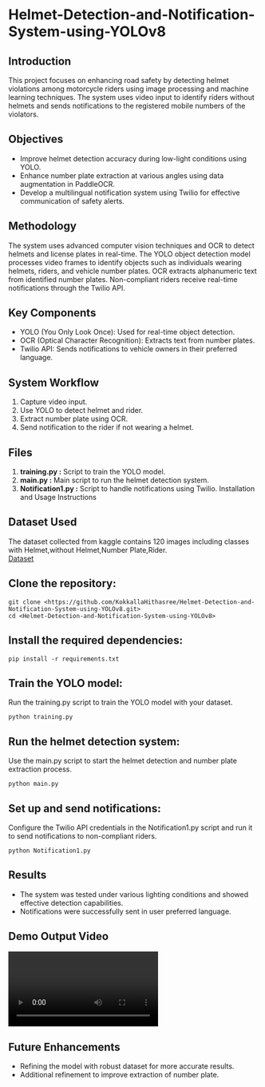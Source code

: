 # Helmet-Detection-and-Notification-System-using-YOLOv8
## Introduction

This project focuses on enhancing road safety by detecting helmet violations among motorcycle riders using image processing and machine learning techniques. The system uses video input to identify riders without helmets and sends notifications to the registered mobile numbers of the violators.
## Objectives

- Improve helmet detection accuracy during low-light conditions using YOLO.
- Enhance number plate extraction at various angles using data augmentation in PaddleOCR.
- Develop a multilingual notification system using Twilio for effective communication of safety alerts.
## Methodology

The system uses advanced computer vision techniques and OCR to detect helmets and license plates in real-time. The YOLO object detection model processes video frames to identify objects such as individuals wearing helmets, riders, and vehicle number plates. OCR extracts alphanumeric text from identified number plates. Non-compliant riders receive real-time notifications through the Twilio API.
## Key Components

- YOLO (You Only Look Once): Used for real-time object detection.
- OCR (Optical Character Recognition): Extracts text from number plates.
- Twilio API: Sends notifications to vehicle owners in their preferred language.
## System Workflow

1. Capture video input.
2. Use YOLO to detect helmet and rider.
3. Extract number plate using OCR.
4. Send notification to the rider if not wearing a helmet.
## Files

1. **training.py :** Script to train the YOLO model.
2. **main.py :** Main script to run the helmet detection system.
3. **Notification1.py :** Script to handle notifications using Twilio.
Installation and Usage Instructions

## Dataset Used
The dataset collected from kaggle contains 120 images including classes with Helmet,without Helmet,Number Plate,Rider.\
[Dataset](https://www.kaggle.com/datasets/aneesarom/rider-with-helmet-without-helmet-number-plate/data)
## Clone the repository:

```git clone <https://github.com/KokkallaHithasree/Helmet-Detection-and-Notification-System-using-YOLOv8.git>```\
```cd <Helmet-Detection-and-Notification-System-using-YOLOv8>```
## Install the required dependencies:

```pip install -r requirements.txt```

## Train the YOLO model:
Run the training.py script to train the YOLO model with your dataset.

```python training.py```
## Run the helmet detection system:
Use the main.py script to start the helmet detection and number plate extraction process.

```python main.py```

## Set up and send notifications:
Configure the Twilio API credentials in the Notification1.py script and run it to send notifications to non-compliant riders.

```python Notification1.py```

## Results

- The system was tested under various lighting conditions and showed effective detection capabilities.
- Notifications were successfully sent in user preferred language.
## Demo Output Video
![Alt Text](helmet.mp4)
## Future Enhancements
- Refining the model with robust dataset for more accurate results.
- Additional refinement to improve extraction of number plate.

